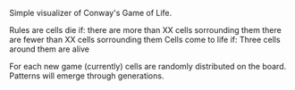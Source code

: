 Simple visualizer of Conway's Game of Life. 

Rules are cells die if:
  there are more than XX cells sorrounding them
  there are fewer than XX cells sorrounding them
Cells come to life if:
  Three cells around them are alive

For each new game (currently) cells are randomly distributed on the board. Patterns will emerge through generations.
